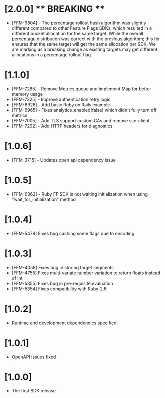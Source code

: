 # [2.0.0] ** BREAKING ** 

- [FFM-9804] - The percentage rollout hash algorithm was slightly different compared to other Feature Flags SDKs, which resulted 
in a different bucket allocation for the same target. While the overall percentage distribution was correct with the previous
algorithm; this fix ensures that the same target will get the same allocation per SDK. We are marking as a breaking change
as existing targets may get different allocations in a percentage rollout flag. 

# [1.1.0]

- [FFM-7285] - Remove Metrics queue and implement Map for better memory usage
- [FFM-7325] - Improve authentication retry logic
- [FFM-6926] - Add basic Ruby on Rails example
- [FFM-6965] - Fixes analytics_enabled(false) which didn't fully turn off metrics
- [FFM-7005] - Add TLS support custom CAs and remove sse-client
- [FFM-7292] - Add HTTP headers for diagnostics

# [1.0.6]

- [FFM-3715] - Updates open api dependency issue

# [1.0.5]

- [FFM-6362] - Ruby FF SDK is not waiting initialization when using "wait_for_initialization" method

# [1.0.4]

- [FFM-5478] Fixes bug caching some flags due to encoding

# [1.0.3]

- [FFM-4058] Fixes bug in storing target segments
- [FFM-4755] Fixes multi-variate number variation to return floats instead of int
- [FFM-5355] Fixes bug in pre-requisite evaluation
- [FFM-5354] Fixes compatibility with Ruby-2.6

# [1.0.2]

- Runtime and development dependencies specified.

# [1.0.1]

- OpenAPI issues fixed

# [1.0.0]

- The first SDK release
